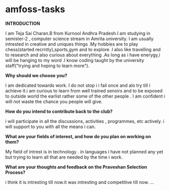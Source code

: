 # amfoss-tasks
**INTRODUCTION**

I am Teja Sai Charan.B from Kurnool Andhra Pradesh.I am studying in semister-2 , computer science stream in Amrita university. I am usually intrested in creative and uniques things .My hobbies are to play chess(started recrntly),sports,gym and to explore .I also like travelling and to research  and also curious about everything .As long as i have enerygy,i will be hanging to my word .I know coding taught by the university staff("trying and hoping to learn more").

**Why should we choose you?**

I am dedicated towards work. I do not stop i i fail once and alo try till i achieve it.i am curious to learn from well trained senoirs and to be exposed to outside world the earlist rather some of the other people . I am confident i will not waste the chance you people will give.

**How do you intend to contribute back to the club?**

i will participate in all the discussions, activities , programmes, etc actively. i will support to you with all the means i can.

**What are your fields of interest, and how do you plan on working on them?**

My field of intrest is in technology . in languages i have not planned any yet but trying to learn all that are needed by the time i work.

**What are your thoughts and feedback on the Praveshan Selection Process?**

i think it is intresting till now.it was intresting and competitive till now.
...
